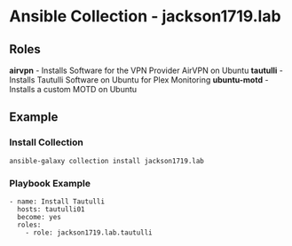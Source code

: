 # Ansible Collection - jackson1719.lab

## Roles

**airvpn** - Installs Software for the VPN Provider AirVPN on Ubuntu
**tautulli** - Installs Tautulli Software on Ubuntu for Plex Monitoring
**ubuntu-motd** - Installs a custom MOTD on Ubuntu

## Example

### Install Collection
```
ansible-galaxy collection install jackson1719.lab
```

### Playbook Example
```
- name: Install Tautulli
  hosts: tautulli01
  become: yes
  roles:
    - role: jackson1719.lab.tautulli
```
